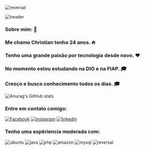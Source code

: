 
![reversal](https://capsule-render.vercel.app/api?type=slice&reversal=true&color=gradient)

![header](https://capsule-render.vercel.app/api?type=rounded&color=1a1&fontColor=d1a&text=%20Bem-Vindo%20&height=100&fontSize=80&textBg=true,text=capsule_render&animation=twinkling)



### Sobre mim: 🥶
### Me chamo Christian tenho 24 anos. 🔥
### Tenho uma grande paixão por tecnologia desde novo. ❤️
### No momento estou estudando na DIO e na FIAP. 🎓
### Cresço e busco conhecimento todos os dias. 🎓


![Anurag's GitHub stats](https://github-readme-stats.vercel.app/api?username=francisdun&theme=transparent&show_icons=true)


### Entre em contato comigo:
[![Facebook](https://img.shields.io/badge/Facebook-1877F2?style=for-the-badge&logo=facebook&logoColor=white)](https://www.facebook.com/christian.bittencourt.71)
[![instagram](https://img.shields.io/badge/Instagram-E4405F?style=for-the-badge&logo=instagram&logoColor=white)](https://www.instagram.com/bittencourtchristian/)
[![linkedin](https://img.shields.io/badge/LinkedIn-0077B5?style=for-the-badge&logo=linkedin&logoColor=white)](https://www.linkedin.com/in/christian-bitencourt-bb2402262/)

### Tenho uma expêriencia moderada com:

![ubuntu](https://img.shields.io/badge/Ubuntu-E95420?style=for-the-badge&logo=ubuntu&logoColor=white)
![java](https://img.shields.io/badge/Java-ED8B00?style=for-the-badge&logo=java&logoColor=white)
![php](https://img.shields.io/badge/PHP-777BB4?style=for-the-badge&logo=php&logoColor=white)
![amazon](https://img.shields.io/badge/Amazon_AWS-232F3E?style=for-the-badge&logo=amazon-aws&logoColor=white)
![mysql](https://img.shields.io/badge/MySQL-00000F?style=for-the-badge&logo=mysql&logoColor=white)
![reversal](https://capsule-render.vercel.app/api?type=slice&reversal=331444444&color=gradient)
